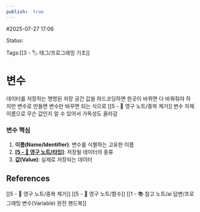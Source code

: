 ```yaml
---
publish:  true
---
```

#2025-07-27 17:06

Status: 

Tags:[[3 - 🏷️ 태그/프로그래밍 기초]]

# 변수
데이터를 저장하는 명명된 저장 공간
값을 하드코딩하면 한곳이 바뀌면 다 바꿔줘야 하지만 변수로 만들면 변수만 바꾸면 되는 식으로 [[5 - 💎 영구 노트/중복 제거]]
변수 자체 이름으로 무슨 값인지 알 수 있어서 가독성도 올라감

### 변수 핵심
1. **이름(Name/Identifier)**: 변수를 식별하는 고유한 이름
2. **[[5 - 💎 영구 노트/타입]](Type)**: 저장될 데이터의 종류
3. **값(Value)**: 실제로 저장되는 데이터

## References
 [[5 - 💎 영구 노트/중복 제거]]
 [[5 - 💎 영구 노트/함수]]
 [[1 - 📚 참고 노트/ai 답변/프로그래밍 변수(Variable) 완전 핸드북]]